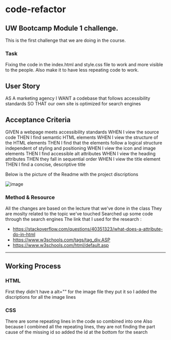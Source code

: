# code-refactor

## UW Bootcamp Module 1 challenge. 

This is the first challenge that we are doing in the course. 

### Task 

Fixing the code in the index.html and style.css file to work and more visible to the people. 
Also make it to have less repeating code to work. 

## User Story 

AS A marketing agency
I WANT a codebase that follows accessibility standards
SO THAT our own site is optimized for search engines

## Acceptance Criteria 

GIVEN a webpage meets accessibility standards
WHEN I view the source code
THEN I find semantic HTML elements
WHEN I view the structure of the HTML elements
THEN I find that the elements follow a logical structure independent of styling and positioning
WHEN I view the icon and image elements
THEN I find accessible alt attributes
WHEN I view the heading attributes
THEN they fall in sequential order
WHEN I view the title element
THEN I find a concise, descriptive title

Below is the picture of the Readme with the project discriptions

![image](https://user-images.githubusercontent.com/113086524/191659496-b0e14241-f68e-4979-aebe-1794cf87002d.png)


### Method & Resource

All the changes are based on the lecture that we've done in the class
They are moslty related to the topic we've touched
Searched up some code through the search engines
The link that I used for the research : 
* https://stackoverflow.com/questions/40351323/what-does-a-attribute-do-in-html
* https://www.w3schools.com/tags/tag_div.ASP
* https://www.w3schools.com/html/default.asp

--------------
## Working Process
### HTML 

First they didn't have a alt="" for the image file they put it so I added the discriptions for all the image lines

### CSS

There are some repeating lines in the code so combined into one
Also because I combined all the repeating lines, they are not finding the part cause of the missing id so added the id at the bottom for the search

